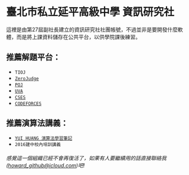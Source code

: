 # 臺北市私立延平高級中學 資訊研究社
這裡是由第27屆副社長建立的資訊研究社社團帳號，不過並非是要開發什麼軟體，而是將上課資料儲存在公共平台，以供學院課後練習。

## 推薦解題平台：
 - `TIOJ`
 - [`ZeroJudge`](https://zerojudge.tw)
 - [`POJ`](http://poj.org)
 - [`UVA`](https://onlinejudge.org)
 - [`CSES`](https://cses.fi)
 - [`CODEFORCES`](https://codeforces.com)
## 推薦演算法講義：
 - [`YUI HUANG 演算法學習筆記`](https://yuihuang.com)
 - `2016建中校內培訓講義`

###### 感覺這一個組織已經不會再復活了，如果有人要繼續用的話直接聯絡我(howard_github@icloud.com)吧!

